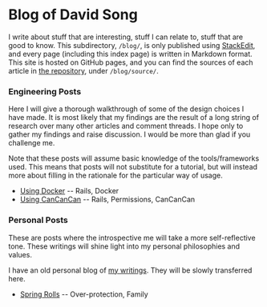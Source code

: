 Blog of David Song
==================

I write about stuff that are interesting, stuff I can relate to, stuff that are good to know. This subdirectory, `/blog/`, is only published using [StackEdit](https://stackedit.io/), and every page (including this index page) is written in Markdown format. This site is hosted on GitHub pages, and you can find the sources of each article in [the repository](https://github.com/dstratossong/dstratossong.github.io), under `/blog/source/`.

### Engineering Posts

Here I will give a thorough walkthrough of some of the design choices I have made. It is most likely that my findings are the result of a long string of research over many other articles and comment threads. I hope only to gather my findings and raise discussion. I would be more than glad if you challenge me. 

Note that these posts will assume basic knowledge of the tools/frameworks used. This means that posts will not substitute for a tutorial, but will instead more about filling in the rationale for the particular way of usage. 

- [Using Docker](using-docker.html) -- Rails, Docker
- [Using CanCanCan](using-cancancan.html) -- Rails, Permissions, CanCanCan

### Personal Posts

These are posts where the introspective me will take a more self-reflective tone. These writings will shine light into my personal philosophies and values.

I have an old personal blog of [my writings](https://thetransitiveaxiom.wordpress.com/). They will be slowly transferred here.

- [Spring Rolls](spring-rolls.html) -- Over-protection, Family
